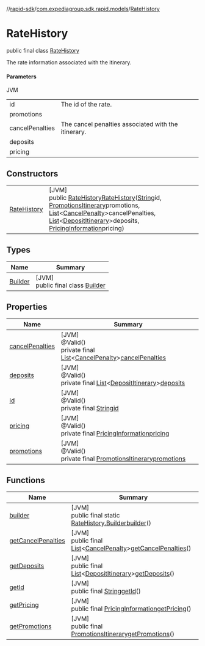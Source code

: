 //[rapid-sdk](../../../index.md)/[com.expediagroup.sdk.rapid.models](../index.md)/[RateHistory](index.md)

# RateHistory

public final class [RateHistory](index.md)

The rate information associated with the itinerary.

#### Parameters

JVM

| | |
|---|---|
| id | The id of the rate. |
| promotions |
| cancelPenalties | The cancel penalties associated with the itinerary. |
| deposits |
| pricing |

## Constructors

| | |
|---|---|
| [RateHistory](-rate-history.md) | [JVM]<br>public [RateHistory](index.md)[RateHistory](-rate-history.md)([String](https://docs.oracle.com/javase/8/docs/api/java/lang/String.html)id, [PromotionsItinerary](../-promotions-itinerary/index.md)promotions, [List](https://docs.oracle.com/javase/8/docs/api/java/util/List.html)&lt;[CancelPenalty](../-cancel-penalty/index.md)&gt;cancelPenalties, [List](https://docs.oracle.com/javase/8/docs/api/java/util/List.html)&lt;[DepositItinerary](../-deposit-itinerary/index.md)&gt;deposits, [PricingInformation](../-pricing-information/index.md)pricing) |

## Types

| Name | Summary |
|---|---|
| [Builder](-builder/index.md) | [JVM]<br>public final class [Builder](-builder/index.md) |

## Properties

| Name | Summary |
|---|---|
| [cancelPenalties](index.md#-2073408972%2FProperties%2F700308213) | [JVM]<br>@Valid()<br>private final [List](https://docs.oracle.com/javase/8/docs/api/java/util/List.html)&lt;[CancelPenalty](../-cancel-penalty/index.md)&gt;[cancelPenalties](index.md#-2073408972%2FProperties%2F700308213) |
| [deposits](index.md#376589540%2FProperties%2F700308213) | [JVM]<br>@Valid()<br>private final [List](https://docs.oracle.com/javase/8/docs/api/java/util/List.html)&lt;[DepositItinerary](../-deposit-itinerary/index.md)&gt;[deposits](index.md#376589540%2FProperties%2F700308213) |
| [id](index.md#-467704546%2FProperties%2F700308213) | [JVM]<br>@Valid()<br>private final [String](https://docs.oracle.com/javase/8/docs/api/java/lang/String.html)[id](index.md#-467704546%2FProperties%2F700308213) |
| [pricing](index.md#1955378715%2FProperties%2F700308213) | [JVM]<br>@Valid()<br>private final [PricingInformation](../-pricing-information/index.md)[pricing](index.md#1955378715%2FProperties%2F700308213) |
| [promotions](index.md#1485123497%2FProperties%2F700308213) | [JVM]<br>@Valid()<br>private final [PromotionsItinerary](../-promotions-itinerary/index.md)[promotions](index.md#1485123497%2FProperties%2F700308213) |

## Functions

| Name | Summary |
|---|---|
| [builder](builder.md) | [JVM]<br>public final static [RateHistory.Builder](-builder/index.md)[builder](builder.md)() |
| [getCancelPenalties](get-cancel-penalties.md) | [JVM]<br>public final [List](https://docs.oracle.com/javase/8/docs/api/java/util/List.html)&lt;[CancelPenalty](../-cancel-penalty/index.md)&gt;[getCancelPenalties](get-cancel-penalties.md)() |
| [getDeposits](get-deposits.md) | [JVM]<br>public final [List](https://docs.oracle.com/javase/8/docs/api/java/util/List.html)&lt;[DepositItinerary](../-deposit-itinerary/index.md)&gt;[getDeposits](get-deposits.md)() |
| [getId](get-id.md) | [JVM]<br>public final [String](https://docs.oracle.com/javase/8/docs/api/java/lang/String.html)[getId](get-id.md)() |
| [getPricing](get-pricing.md) | [JVM]<br>public final [PricingInformation](../-pricing-information/index.md)[getPricing](get-pricing.md)() |
| [getPromotions](get-promotions.md) | [JVM]<br>public final [PromotionsItinerary](../-promotions-itinerary/index.md)[getPromotions](get-promotions.md)() |
